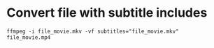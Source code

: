 
# Convert file with subtitle includes
`
ffmpeg -i file_movie.mkv -vf subtitles="file_movie.mkv"  file_movie.mp4
`
